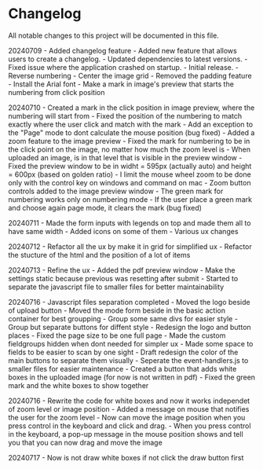# Changelog

All notable changes to this project will be documented in this file.

20240709
    - Added changelog feature
    - Added new feature that allows users to create a changelog.
    - Updated dependencies to latest versions.
    - Fixed issue where the application crashed on startup.
    - Initial release.
    - Reverse numbering
    - Center the image grid
    - Removed the padding feature
    - Install the Arial font
    - Make a mark in image's preview that starts the numbering from click position

20240710
    - Created a mark in the click position in image preview, where the numbering will start from
    - Fixed the position of the numbering to match exactly where the user click and match with the mark
    - Add an exception to the "Page" mode to dont calculate the mouse position (bug fixed)
    - Added a zoom feature to the image preview
    - Fixed the mark for numbering to be in the click point on the image, no matter how much the zoom level is
    - When uploaded an image, is in that level that is visible in the preview window
    - Fixed the preview window to be in widht = 595px (actually auto) and height = 600px (based on golden ratio)
    - I limit the mouse wheel zoom to be done only with the control key on windows and command on mac
    - Zoom button controls added to the image preview window
    - The green mark for numbering works only on numbering mode
    - If the user place a green mark and choose again page mode, it clears the mark (bug fixed)

20240711
    - Made the form inputs with legends on top and made them all to have same width
    - Added icons on some of them
    - Various ux changes

20240712
    - Refactor all the ux by make it in grid for simplified ux
    - Refactor the stucture of the html and the position of a lot of items

20240713
    - Refine the ux
    - Added the pdf preview window
    - Make the settings static because previous was resetting after submit
    - Started to separate the javascript file to smaller files for better maintainability

20240716
    - Javascript files separation completed
    - Moved the logo beside of upload button
    - Moved the mode form beside in the basic action container for best groupping
    - Group some same divs for easier style
    - Group but separate buttons for diffent style
    - Redesign the logo and button places
    - Fixed the page size to be one full page
    - Made the custom fieldgroups hidden when dont needed for simpler ux
    - Made some space to fields to be easier to scan by one sight
    - Draft redesign the color of the main buttons to separate them visually
    - Seperate the event-handlers.js to smaller files for easier maintenance
    - Created a button that adds white boxes in the uploaded image (for now is not written in pdf)
    - Fixed the green mark and the white boxes to show together

20240716
    - Rewrite the code for white boxes and now it works independet of zoom level or image position
    - Added a message on mouse that notifies the user for the zoom level
    - Now can move the image position when you press control in the keyboard and click and drag.
    - When you press control in the keyboard, a pop-up message in the mouse position shows and tell you that you can now drag and move the image

20240717
    - Now is not draw white boxes if not click the draw button first
